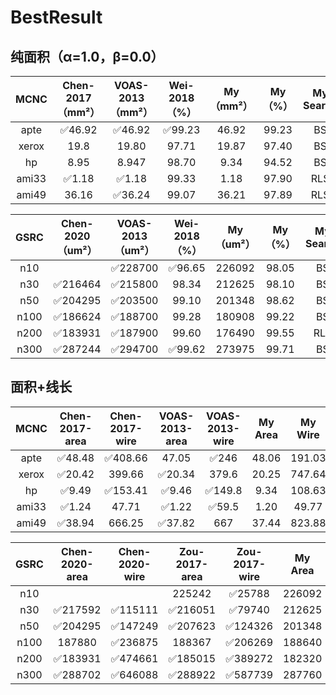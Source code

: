 # BestResult

## 纯面积（α=1.0，β=0.0）

| MCNC  |    Chen-2017（mm²）     |    VOAS-2013（mm²）     |      Wei-2018（%）      | My（mm²） | My（%） | My Search |
| :---: | :---------------------: | :---------------------: | :---------------------: | :-------: | :-----: | :-------: |
| apte  | :white_check_mark:46.92 | :white_check_mark:46.92 | :white_check_mark:99.23 |   46.92   |  99.23  |    BS     |
| xerox |          19.8           |          19.80          |          97.71          |   19.87   |  97.40  |    BS     |
|  hp   |          8.95           |          8.947          |          98.70          |   9.34    |  94.52  |    BS     |
| ami33 | :white_check_mark:1.18  | :white_check_mark:1.18  |          99.33          |   1.18    |  97.90  |    RLS    |
| ami49 |          36.16          | :white_check_mark:36.24 |          99.07          |   36.21   |  97.89  |    RLS    |

| GSRC |     ​Chen-2020（um²）     |     VOAS-2013（um²）     |      Wei-2018（%）      | My（um²） | My（%） | My Search |
| :--: | :----------------------: | :----------------------: | :---------------------: | :-------: | :-----: | :-------: |
| n10  |                          | :white_check_mark:228700 | :white_check_mark:96.65 |  226092   |  98.05  |    BS     |
| n30  | :white_check_mark:216464 | :white_check_mark:215800 |          98.34          |  212625   |  98.10  |    BS     |
| n50  | :white_check_mark:204295 | :white_check_mark:203500 |          99.10          |  201348   |  98.62  |    BS     |
| n100 | :white_check_mark:186624 | :white_check_mark:188700 |          99.28          |  180908   |  99.22  |    BS     |
| n200 | :white_check_mark:183931 | :white_check_mark:187900 |          99.60          |  176490   |  99.55  |    RLS    |
| n300 | :white_check_mark:287244 | :white_check_mark:294700 | :white_check_mark:99.62 |  273975   |  99.71  |    BS     |

## 面积+线长

| MCNC  |     Chen-2017-area      |      Chen-2017-wire      |     VOAS-2013-area      |     VOAS-2013-wire      | My Area | My Wire | My Search |
| :---: | :---------------------: | :----------------------: | :---------------------: | :---------------------: | :-----: | :-----: | :-------: |
| apte  | :white_check_mark:48.48 | :white_check_mark:408.66 |          47.05          |  :white_check_mark:246  |  48.06  | 191.03  |    BS     |
| xerox | :white_check_mark:20.42 |          399.66          | :white_check_mark:20.34 |          379.6          |  20.25  | 747.64  |    BS     |
|  hp   | :white_check_mark:9.49  | :white_check_mark:153.41 | :white_check_mark:9.46  | :white_check_mark:149.8 |  9.34   | 108.63  |    BS     |
| ami33 | :white_check_mark:1.24  |          47.71           | :white_check_mark:1.22  | :white_check_mark:59.5  |  1.20   |  49.77  |    BS     |
| ami49 | :white_check_mark:38.94 |          666.25          | :white_check_mark:37.82 |           667           |  37.44  | 823.88  |    BS     |

| GSRC |      Chen-2020-area      |      Chen-2020-wire      |      Zou-2017-area       |      Zou-2017-wire       | My Area | My Wire | My Search |
| :--: | :----------------------: | :----------------------: | :----------------------: | :----------------------: | :-----: | :-----: | :-------: |
| n10  |                          |                          |          225242          | :white_check_mark:25788  | 226092  | 17786.5 |    BS     |
| n30  | :white_check_mark:217592 | :white_check_mark:115111 | :white_check_mark:216051 | :white_check_mark:79740  | 212625  |  62690  |    BS     |
| n50  | :white_check_mark:204295 | :white_check_mark:147249 | :white_check_mark:207623 | :white_check_mark:124326 | 201348  | 113935  |    BS     |
| n100 |          187880          | :white_check_mark:236875 |          188367          | :white_check_mark:206269 | 188640  | 157761  |    BS     |
| n200 | :white_check_mark:183931 | :white_check_mark:474661 | :white_check_mark:185015 | :white_check_mark:389272 | 182320  | 353035  |    RLS    |
| n300 | :white_check_mark:288702 | :white_check_mark:646088 | :white_check_mark:288922 | :white_check_mark:587739 | 287760  | 491671  |    BS     |

